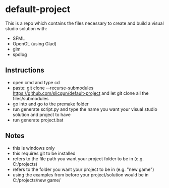 # default-project
This is a repo which contains the files necessary to create and build a visual studio solution with:
  - SFML
  - OpenGL (using Glad)
  - glm
  - spdlog
  
## Instructions
  - open cmd and type cd <file-path>
  - paste: git clone --recurse-submodules https://github.com/slicgun/default-project <folder-name> and let git clone all the files/submodules
  - go into <folder-name> and go to the premake folder
  - run generate script.py and type the name you want your visual studio solution and project to have
  - run generate project.bat
  
 ## Notes
  - this is windows only
  - this requires git to be installed
  - <file-path> refers to the file path you want your project folder to be in (e.g. C:/projects)
  - <folder-name> refers to the folder you want your project to be in (e.g. "new game")
  - using the examples from before your project/solution would be in C:/projects/new game/

